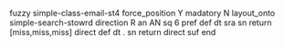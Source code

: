 fuzzy simple-class-email-st4
   force_position Y
   madatory N
   layout_onto simple-search-stowrd
   direction R
   an AN
   sq 6
   pref 
   def 
    dt sra
    sn 
    return [miss,miss,miss]
    direct 
   def 
    dt .
    sn 
    return 
    direct 
   suf 
end

